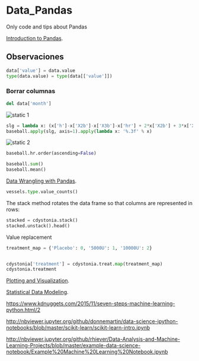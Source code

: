 # Data_Pandas
Only code and tips about Pandas


[Introduction to Pandas](http://nbviewer.jupyter.org/urls/gist.github.com/fonnesbeck/5850375/raw/c18cfcd9580d382cb6d14e4708aab33a0916ff3e/1.+Introduction+to+Pandas.ipynb/).

## Observaciones
```python
data['value'] = data.value
type(data.value) = type(data[['value']])
```
### Borrar columnas 
```python
del data['month']
```

![static 1](https://user-images.githubusercontent.com/17385297/50919833-a919e180-1422-11e9-90da-c9d113044524.PNG)


```python
slg = lambda x: (x['h']-x['X2b']-x['X3b']-x['hr'] + 2*x['X2b'] + 3*x['X3b'] + 4*x['hr'])/(x['ab']+1e-6)
baseball.apply(slg, axis=1).apply(lambda x: '%.3f' % x)
```


![static 2](https://user-images.githubusercontent.com/17385297/50920678-c3ed5580-1424-11e9-82bc-5c0278e24ef6.PNG)

```python
baseball.hr.order(ascending=False)
```

```python
baseball.sum()
baseball.mean()

```


[Data Wrangling with Pandas](http://nbviewer.jupyter.org/urls/gist.github.com/fonnesbeck/5850413/raw/3a9406c73365480bc58d5e75bc80f7962243ba17/2.+Data+Wrangling+with+Pandas.ipynb/).



```python
vessels.type.value_counts()

```

The stack method rotates the data frame so that columns are represented in rows:
```python
stacked = cdystonia.stack()
stacked.unstack().head()
```



Value replacement
```python
treatment_map = {'Placebo': 0, '5000U': 1, '10000U': 2}


cdystonia['treatment'] = cdystonia.treat.map(treatment_map)
cdystonia.treatment
```



[Plotting and Visualization](http://nbviewer.jupyter.org/urls/gist.github.com/fonnesbeck/5850463/raw/a29d9ffb863bfab09ff6c1fc853e1d5bf69fe3e4/3.+Plotting+and+Visualization.ipynb/).

[Statistical Data Modeling](http://nbviewer.jupyter.org/urls/gist.github.com/fonnesbeck/5850483/raw/5e049b2fdd1c83ae386aa3205d3fc50a1a05e5b0/4.+Statistical+Data+Modeling.ipynb/).


https://www.kdnuggets.com/2015/11/seven-steps-machine-learning-python.html/2



http://nbviewer.jupyter.org/github/donnemartin/data-science-ipython-notebooks/blob/master/scikit-learn/scikit-learn-intro.ipynb

http://nbviewer.jupyter.org/github/rhiever/Data-Analysis-and-Machine-Learning-Projects/blob/master/example-data-science-notebook/Example%20Machine%20Learning%20Notebook.ipynb

